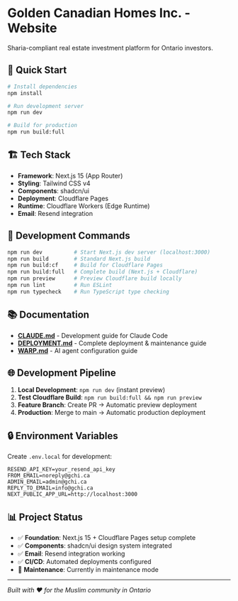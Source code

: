 # Golden Canadian Homes Inc. - Website

Sharia-compliant real estate investment platform for Ontario investors.

## 🚀 Quick Start

```bash
# Install dependencies
npm install

# Run development server
npm run dev

# Build for production
npm run build:full
```

## 🏗️ Tech Stack

- **Framework**: Next.js 15 (App Router)
- **Styling**: Tailwind CSS v4
- **Components**: shadcn/ui
- **Deployment**: Cloudflare Pages
- **Runtime**: Cloudflare Workers (Edge Runtime)
- **Email**: Resend integration

## 🔧 Development Commands

```bash
npm run dev          # Start Next.js dev server (localhost:3000)
npm run build        # Standard Next.js build
npm run build:cf     # Build for Cloudflare Pages
npm run build:full   # Complete build (Next.js + Cloudflare)
npm run preview      # Preview Cloudflare build locally
npm run lint         # Run ESLint
npm run typecheck    # Run TypeScript type checking
```

## 📚 Documentation

- **[CLAUDE.md](./CLAUDE.md)** - Development guide for Claude Code
- **[DEPLOYMENT.md](./DEPLOYMENT.md)** - Complete deployment & maintenance guide  
- **[WARP.md](./WARP.md)** - AI agent configuration guide

## 🌐 Development Pipeline

1. **Local Development**: `npm run dev` (instant preview)
2. **Test Cloudflare Build**: `npm run build:full && npm run preview`
3. **Feature Branch**: Create PR → Automatic preview deployment
4. **Production**: Merge to main → Automatic production deployment

## 🔒 Environment Variables

Create `.env.local` for development:

```env
RESEND_API_KEY=your_resend_api_key
FROM_EMAIL=noreply@gchi.ca
ADMIN_EMAIL=admin@gchi.ca
REPLY_TO_EMAIL=info@gchi.ca
NEXT_PUBLIC_APP_URL=http://localhost:3000
```

## 📊 Project Status

- ✅ **Foundation**: Next.js 15 + Cloudflare Pages setup complete
- ✅ **Components**: shadcn/ui design system integrated
- ✅ **Email**: Resend integration working
- ✅ **CI/CD**: Automated deployments configured
- 🔧 **Maintenance**: Currently in maintenance mode

---

*Built with ❤️ for the Muslim community in Ontario*
